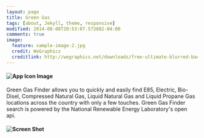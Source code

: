 ```yaml
---
layout: page
title: Green Gas
tags: [about, Jekyll, theme, responsive]
modified: 2014-08-08T20:53:07.573882-04:00
comments: true
image:
  feature: sample-image-2.jpg
  credit: WeGraphics
  creditlink: http://wegraphics.net/downloads/free-ultimate-blurred-background-pack/
---
```


#### ![App Icon Image](http://a3.mzstatic.com/us/r30/Purple6/v4/28/c4/48/28c4486d-c712-a7df-0d07-452ed1d25f0d/icon100x100.png)

Green Gas Finder allows you to quickly and easily find E85, Electric, Bio-Disel, Compressed Natural Gas, Liquid Natural Gas and Liquid Propane Gas locations across the country with only a few touches. Green Gas Finder search is powered by the National Renewable Energy Laboratory's open api.

#### ![Screen Shot](http://a3.mzstatic.com/us/r30/Purple/v4/d2/be/ea/d2beea36-c115-ae43-df3b-a699f1b55e13/screen568x568.jpeg)

#### <a href="https://geo.itunes.apple.com/us/app/green-gas-finder/id607460569?mt=8" style="display:inline-block;overflow:hidden;background:url(http://linkmaker.itunes.apple.com/images/badges/en-us/badge_appstore-lrg.svg) no-repeat;width:165px;height:40px;"></a>
